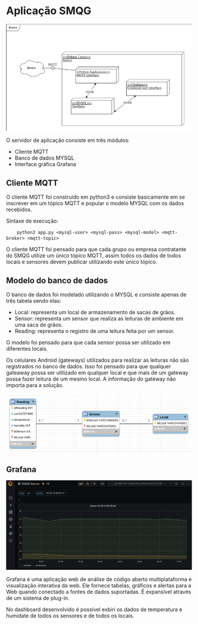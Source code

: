 # Aplicação SMQG
![Diagrama de desenvolvimento](deploymentDiagram.png)


O servidor de aplicação consiste em três módulos:
- Cliente MQTT
- Banco de dados MYSQL
- Interface gráfica Grafana

## Cliente MQTT
O cliente MQTT foi construído em python3 e consiste basicamente em se inscrever em um tópico MQTT e popular o modelo MYSQL com os dados recebidos.

Sintaxe de execução:
        
        python3 app.py <mysql-user> <mysql-pass> <mysql-model> <mqtt-broker> <mqtt-topic>

O cliente MQTT foi pensado para que cada grupo ou empresa contratante do SMQG utilize um único tópico MQTT, assim todos os dados de todos locais e sensores devem publicar utilizando este único tópico.

## Modelo do banco de dados
O banco de dados foi modelado utilizando o MYSQL e consiste apenas de três tabela sendo elas:

 - Local: representa um local de armazenamento de sacas de grãos.
 - Sensor: representa um sensor que realiza as leituras de ambiente em
   uma saca de grãos.    
 - Reading: representa o registro de uma leitura feita por um sensor.

O modelo foi pensado para que cada sensor possa ser utilizado em diferentes locais. 

Os celulares Android (gateways) utilizados para realizar as leituras não são registrados no banco de dados. Isso foi pensado para que qualquer gateaway possa ser utilizado em qualquer local e que mais de um gateway possa fazer leitura de um mesmo local. A informação do gateway não importa para a solução. 

![modelo do banco de dados](databaseModel.png)



## Grafana
![grafana](print_grafana.png)


Grafana é uma aplicação web de análise de código aberto multiplataforma e visualização interativa da web. Ele fornece tabelas, gráficos e alertas para a Web quando conectado a fontes de dados suportadas. É expansível através de um sistema de plug-in.

No dashboard desenvolvido é possível exbiri os dados de temperatura e humidate de todos os sensores e de todos os locais.
